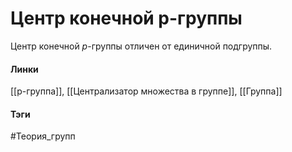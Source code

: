 # Центр конечной p-группы
Центр конечной $p$-группы отличен от единичной подгруппы.

#### Линки
[[p-группа]],
[[Централизатор множества в группе]],
[[Группа]]
#### Тэги 
 #Теория_групп 